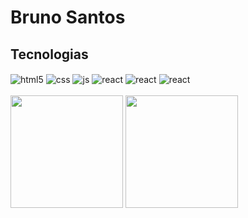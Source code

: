 # Bruno Santos


## Tecnologias
 <div style="display: inline_block">
  <img align="center" alt="html5" src="https://img.shields.io/badge/HTML5-E34F26?style=for-the-badge&logo=html5&logoColor=white" />
  <img align="center" alt="css" src="https://img.shields.io/badge/CSS3-1572B6?style=for-the-badge&logo=css3&logoColor=white" />
  <img align="center" alt="js" src="https://img.shields.io/badge/JavaScript-F7DF1E?style=for-the-badge&logo=javascript&logoColor=black" />
  <img align="center" alt="react" src="https://img.shields.io/badge/React-20232A?style=for-the-badge&logo=react&logoColor=61DAFB" />
  <img align="center" alt="react" src="https://img.shields.io/badge/Storybook-ff4785?style=for-the-badge&logo=storybook&logoColor=white" />
 <img align="center" alt="react" src="https://img.shields.io/badge/testing%20library-20232A?style=for-the-badge&logo=testing-library&logoColor=e13332" />
 
</div><br/>

 <div>
  <img height="180em" src="https://github-readme-stats.vercel.app/api?username=Bruno-SF-dev&show_icons=true&theme=github_dark&include_all_commits=true&count_private=true"/>
  <img height="180em" src="https://github-readme-stats.vercel.app/api/top-langs/?username=Bruno-SF-dev&layout=compact&langs_count=7&theme=github_dark"/>
</div>
